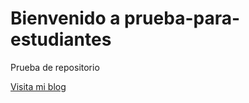 # Bienvenido a prueba-para-estudiantes
Prueba de repositorio

[Visita mi blog](https://varinstalaciones.com.ar)
